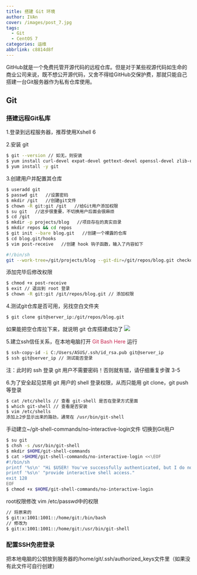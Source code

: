 ```yaml
---
title: 搭建 Git 环境
author: IVAn
cover: /images/post_7.jpg
tags:
  - Git
  - CentOS 7
categories: 运维
abbrlink: c8814d8f
---
```

GitHub就是一个免费托管开源代码的远程仓库。但是对于某些视源代码如生命的商业公司来说，既不想公开源代码，又舍不得给GitHub交保护费，那就只能自己搭建一台Git服务器作为私有仓库使用。

## Git 

### 搭建远程Git私库
  1.登录到远程服务器，推荐使用Xshell 6

  2.安装 git
  ``` bash
  $ git --version // 如无，则安装
  $ yum install curl-devel expat-devel gettext-devel openssl-devel zlib-devel perl-devel
  $ yum install -y git
  ```

  3.创建用户并配置其仓库
  ``` bash
  $ useradd git
  $ passwd git   //设置密码
  $ mkdir /git   //创建git文件
  $ chown -R git:git /git   //给Git用户添加权限
  $ su git   //这步很重要，不切换用户后面会很麻烦
  $ cd /git
  $ mkdir -p projects/blog   //项目存在的真实目录
  $ mkdir repos && cd repos
  $ git init --bare blog.git   //创建一个裸露的仓库
  $ cd blog.git/hooks
  $ vim post-receive   //创建 hook 钩子函数，输入了内容如下
  ```
  ``` bash
  #!/bin/sh
  git --work-tree=/git/projects/blog --git-dir=/git/repos/blog.git checkout -f
  ```
  添加完毕后修改权限
  ``` bash
  $ chmod +x post-receive
  $ exit // 退出到 root 登录
  $ chown -R git:git /git/repos/blog.git // 添加权限
  ```

  4.测试git仓库是否可用，另找空白文件夹
  ``` bash
  $ git clone git@server_ip:/git/repos/blog.git
  ```
  如果能把空仓库拉下来，就说明 git 仓库搭建成功了
  ![](http://blog.famuzhe.cn/yunwei/git/c8814d8f/git1.jpg)
 
  5.建立ssh信任关系，在本地电脑打开 <font color=#c7254e>Git Bash Here</font> 运行
  ``` bash
  $ ssh-copy-id -i C:/Users/ASUS/.ssh/id_rsa.pub git@server_ip
  $ ssh git@server_ip // 测试能否登录
  ```
  注：此时的 ssh 登录 git 用户不需要密码！否则就有错，请仔细重复步骤 3-5

  6.为了安全起见禁用 git 用户的 shell 登录权限，从而只能用 git clone，git push 等登录

  ``` bash
  $ cat /etc/shells // 查看 git-shell 是否在登录方式里面
  $ which git-shell // 查看是否安装
  $ vim /etc/shells
  添加上2步显示出来的路劲，通常在 /usr/bin/git-shell
  ```

    
  手动建立~/git-shell-commands/no-interactive-login文件
  切换到Git用户

  ``` bash
  $ su git
  $ chsh -s /usr/bin/git-shell
  $ mkdir $HOME/git-shell-commands
  $ cat >$HOME/git-shell-commands/no-interactive-login <<\EOF
  #!/bin/sh
  printf '%s\n' "Hi $USER! You've successfully authenticated, but I do not"
  printf '%s\n' "provide interactive shell access."
  exit 128
  EOF
  $ chmod +x $HOME/git-shell-commands/no-interactive-login
  ```

  root权限修改 vim /etc/passwd中的权限

  ``` bash
  // 将原来的
  $ git:x:1001:1001::/home/git:/bin/bash
  // 修改为
  $ git:x:1001:1001::/home/git:/usr/bin/git-shell
  ```


### 配置SSH免密登录
把本地电脑的公钥放到服务器的/home/git/.ssh/authorized_keys文件里（如果没有此文件可自行创建）
